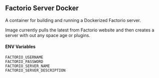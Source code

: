 ## Factorio Server Docker

A container for building and running a Dockerized Factorio server.


Image currently pulls the latest from Factorio website and then creates a server with out any space age or plugins.

#### ENV Variables
```
FACTORIO_USERNAME
FACTORIO_PASSWORD
FACTORIO_SERVER_NAME
FACTORIO_SERVER_DESCRIPTION
```